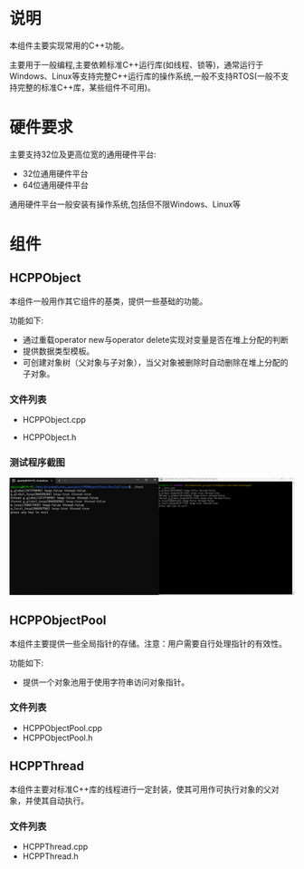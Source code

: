 # 说明

本组件主要实现常用的C++功能。

主要用于一般编程,主要依赖标准C++运行库(如线程、锁等)，通常运行于Windows、Linux等支持完整C++运行库的操作系统,一般不支持RTOS(一般不支持完整的标准C++库，某些组件不可用)。

# 硬件要求

主要支持32位及更高位宽的通用硬件平台:

- 32位通用硬件平台
- 64位通用硬件平台

通用硬件平台一般安装有操作系统,包括但不限Windows、Linux等

# 组件

## HCPPObject

本组件一般用作其它组件的基类，提供一些基础的功能。

功能如下:

- 通过重载operator new与operator delete实现对变量是否在堆上分配的判断
- 提供数据类型模板。
- 可创建对象树（父对象与子对象），当父对象被删除时自动删除在堆上分配的子对象。

### 文件列表

- HCPPObject.cpp  

- HCPPObject.h  

### 测试程序截图

![test](../doc/test.png)

## HCPPObjectPool

本组件主要提供一些全局指针的存储。注意：用户需要自行处理指针的有效性。

功能如下:

- 提供一个对象池用于使用字符串访问对象指针。

### 文件列表

- HCPPObjectPool.cpp  
- HCPPObjectPool.h

## HCPPThread

本组件主要对标准C++库的线程进行一定封装，使其可用作可执行对象的父对象，并使其自动执行。

### 文件列表

- HCPPThread.cpp
- HCPPThread.h